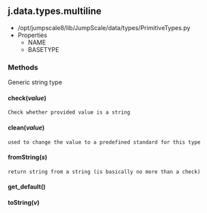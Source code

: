 <!-- toc -->
## j.data.types.multiline

- /opt/jumpscale8/lib/JumpScale/data/types/PrimitiveTypes.py
- Properties
    - NAME
    - BASETYPE

### Methods

Generic string type

#### check(*value*) 

```
Check whether provided value is a string

```

#### clean(*value*) 

```
used to change the value to a predefined standard for this type

```

#### fromString(*s*) 

```
return string from a string (is basically no more than a check)

```

#### get_default() 

#### toString(*v*) 

